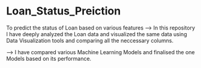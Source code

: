 # Loan_Status_Preiction
To predict the status of Loan based on various features 
--> In this repository I have deeply analyzed the Loan data and visualized the same data using Data Visualization tools 
and comparing all the neccessary columns.

--> I have compared various Machine Learning Models and finalised the one Models based on its performance.
